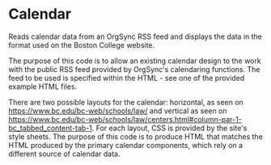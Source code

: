 # Calendar
Reads calendar data from an OrgSync RSS feed and displays the data in the format used on the Boston College website.

The purpose of this code is to allow an existing calendar design to the work with the public RSS feed provided by OrgSync's calendaring functions. The feed to be used is specified within the HTML - see one of the provided example HTML files.

There are two possible layouts for the calendar: horizontal, as seen on https://www.bc.edu/bc-web/schools/law/ and vertical as seen on https://www.bc.edu/bc-web/schools/law/centers.html#column-par-1-bc_tabbed_content-tab-1. For each layout, CSS is provided by the site's style sheets. The purpose of this code is to produce HTML that matches the HTML produced by the primary calendar components, which rely on a different source of calendar data.
